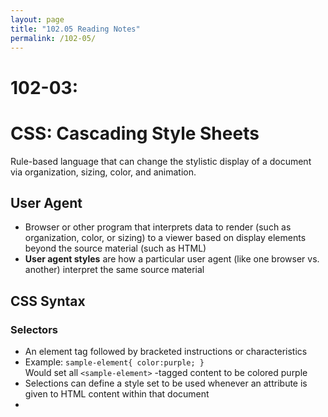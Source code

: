 ```yaml
---
layout: page
title: "102.05 Reading Notes"
permalink: /102-05/
---
```


# 102-03: 

# CSS: Cascading Style Sheets
Rule-based language that can change the stylistic display of a document via organization, sizing, color, and animation.

## User Agent
* Browser or other program that interprets data to render (such as organization, color, or sizing) to a viewer based on display elements beyond the source material (such as HTML)
* **User agent styles** are how a particular user agent (like one browser vs. another) interpret the same source material 

## CSS Syntax

### Selectors
* An element tag followed by bracketed instructions or characteristics
* Example: 
`sample-element{
color:purple;
}`  
Would set all `<sample-element>` -tagged content to be colored purple
* Selections can define a style set to be used whenever an attribute is given to HTML content within that document
*  
